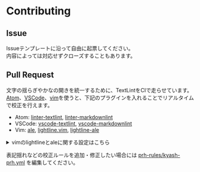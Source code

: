 # Contributing

## Issue

Issueテンプレートに沿って自由に起票してください。  
内容によっては対応せずクローズすることもあります。

## Pull Request

文字の揺らぎやかなの開きを統一するために、TextLintをCIで走らせています。  
[Atom](https://atom.io)、[VSCode](https://code.visualstudio.com)、[vim](https://www.vim.org/)を使うと、下記のプラグインを入れることでリアルタイムで校正を行えます。

- Atom: [linter-textlint](https://atom.io/packages/linter-textlint), [linter-markdownlint](https://atom.io/packages/linter-markdownlint)
- VSCode: [vscode-textlint](https://marketplace.visualstudio.com/items?itemName=taichi.vscode-textlint), [vscode-markdownlint](https://marketplace.visualstudio.com/items?itemName=DavidAnson.vscode-markdownlint)
- Vim: [ale](https://github.com/dense-analysis/ale), [lightline.vim](https://github.com/itchyny/lightline.vim), [lightline-ale](https://github.com/maximbaz/lightline-ale)

<details>
  <summary>vimのlightlineとaleに関する設定はこちら</summary>

```
let g:lightline = {}
let g:lightline.component_expand = {
    \  'linter_checking': 'lightline#ale#checking',
    \  'linter_warnings': 'lightline#ale#warnings',
    \  'linter_errors': 'lightline#ale#errors',
    \  'linter_ok': 'lightline#ale#ok'
    \ }
let g:lightline.component_type = {
    \   'linter_checking': 'left',
    \   'linter_warnings': 'warning',
    \   'linter_errors': 'error',
    \   'linter_ok': 'left'
    \ }
let g:lightline.active = { 'right': [[ 'linter_checking', 'linter_errors', 'linter_warnings', 'linter_ok'  ]]  }
let g:ale_linters = {}
let g:ale_linters.markdown = ['textlint']
let g:ale_completion_enabled = 1
```
</details>

表記揺れなどの校正ルールを追加・修正したい場合には [prh-rules/kyash-prh.yml](https://github.com/Kyash/recruitment/blob/master/prh-rules/kyash-prh.yml) を編集してください。
